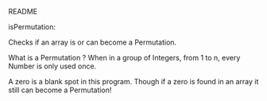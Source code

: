 README

isPermutation:

Checks if an array is or can become a Permutation.

What is a Permutation ? When in a group of Integers, from 1 to n, every Number is only used once.

A zero is a blank spot in this program. Though if a zero is found in an array it still can become a
Permutation!
